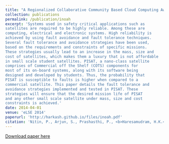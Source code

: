 ```yaml
---
title: "A Regionalized Collaborative Community Based Cloud Computing Awareness Evangelism Initiative"
collection: publications
permalink: /publication/inoah
excerpt: 'Systems used in safety critical applications such as
satellites are required to be highly reliable. Among these are
computing, electrical and electronic systems. High reliability is
achieved by using fault avoidance and fault tolerance techniques.
Several fault tolerance and avoidance strategies have been used,
based on the requirements and constraints of specific missions.
These strategies usually lead to an increase in the mass, size and
cost of satellites, which makes them a luxury that is not affordable
in small scale student satellites. PISAT, a nano-class satellite
comprises of Commercial off the Shelf (COTS) components for
most of its on-board systems, along with its software being
designed and developed by students. Thus, the probability that
PISAT is susceptible to faults is higher when compared to a
commercial satellite. This paper details the fault tolerance and
avoidance strategies implemented and tested in PISAT. These
strategies will ensure that the desired mission life of PISAT
and any other small scale satellite under mass, size and cost
constraints is achieved.'
date: 2014-04-01
venue: 'eLSE 2014'
paperurl: 'http://harkash.github.io/files/inoah.pdf'
citation: 'Nitin, P., Arjun, S., Prashasthi, P., <b>Haresamudram, H.K.</b>, Swathi, M.B. and Anushree, P.K., 2014, July. A REGIONALIZED COLLABORATIVE COMMUNITY BASED CLOUD COMPUTING AWARENESS EVANGELISM INITIATIVE. In The International Scientific Conference eLearning and Software for Education (Vol. 3, p. 336). " Carol I" National Defence University.'
---
```


[Download paper here](paperurl: 'http://harkash.github.io/files/inoah.pdf')